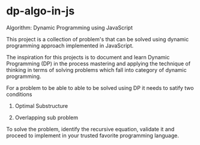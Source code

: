 # dp-algo-in-js
Algorithm: Dynamic Programming using JavaScript

This project is a collection of problem's that can be solved using dynamic programming approach implemented in 
JavaScript.

The inspiration for this projects is to document and learn Dynamic Programming (DP) in the process mastering and
applying the technique of thinking in terms of solving problems which fall into category of dynamic programming.

For a problem to be able to able to be solved using DP it needs to satify two conditions

1. Optimal Substructure

2. Overlapping sub problem

To solve the problem, identify the recursive equation, validate it and proceed to implement in your trusted 
favorite programming language. 